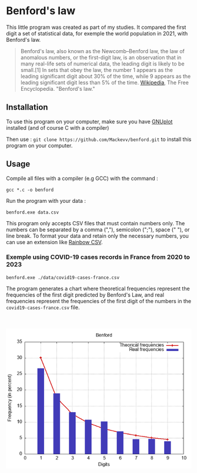 # Benford's law

This little program was created as part of my studies. It compared the first digit a set of statistical data, for exemple the world population in 2021, with Benford's law.

> Benford's law, also known as the Newcomb–Benford law, the law of anomalous numbers, or the first-digit law, is an observation that in many real-life sets of numerical data, the leading digit is likely to be small.[1] In sets that obey the law, the number 1 appears as the leading significant digit about 30% of the time, while 9 appears as the leading significant digit less than 5% of the time. [Wikipedia](https://en.wikipedia.org/wiki/Benford%27s_law), The Free Encyclopedia. "Benford's law."

## Installation

To use this program on your computer, make sure you have [GNUplot](https://sourceforge.net/projects/gnuplot/) installed (and of course C with a compiler)

Then use : `git clone https://github.com/Mackevv/benford.git` to install this program on your computer.

## Usage

Compile all files with a compiler (e.g GCC) with the command :
```
gcc *.c -o benford
```
Run the program with your data :
```
benford.exe data.csv
```

This program only accepts CSV files that must contain numbers only. The numbers can be separated by a comma (","), semicolon (";"), space (" "), or line break. To format your data and retain only the necessary numbers, you can use an extension like [Rainbow CSV](https://marketplace.visualstudio.com/items?itemName=mechatroner.rainbow-csv).

### Exemple using COVID-19 cases records in France from 2020 to 2023

```
benford.exe ./data/covid19-cases-france.csv
```

The program generates a chart where theoretical frequencies represent the frequencies of the first digit predicted by Benford's Law, and real frequencies represent the frequencies of the first digit of the numbers in the `covid19-cases-france.csv` file.

<div style="display: flex; justify-content: center; margin-top:50px;">
  <img src="./charts/covid19-cases-france.png">
</div>